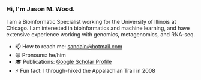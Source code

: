 ### Hi, I'm Jason M. Wood.

I am a Bioinformatic Specialist working for the University of Illinois at Chicago. I am interested in bioinformatics
and machine learning, and have extensive experience working with genomics, metagenomics, and RNA-seq.

- 📫 How to reach me: sandain@hotmail.com
- 😄 Pronouns: he/him
- :mortar_board: Publications: [Google Scholar Profile](https://scholar.google.com/citations?user=ttc48l8AAAAJ)
- ⚡ Fun fact: I through-hiked the Appalachian Trail in 2008

